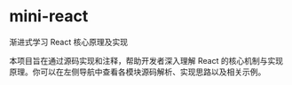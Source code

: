 # mini-react

渐进式学习 React 核心原理及实现

本项目旨在通过源码实现和注释，帮助开发者深入理解 React 的核心机制与实现原理。你可以在左侧导航中查看各模块源码解析、实现思路以及相关示例。 
